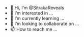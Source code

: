 - 👋 Hi, I’m @SitrakaReveals
- 👀 I’m interested in ...
- 🌱 I’m currently learning ...
- 💞️ I’m looking to collaborate on ...
- 📫 How to reach me ...

<!---
SitrakaReveals/SitrakaReveals is a ✨ special ✨ repository because its `README.md` (this file) appears on your GitHub profile.
You can click the Preview link to take a look at your changes.
--->
